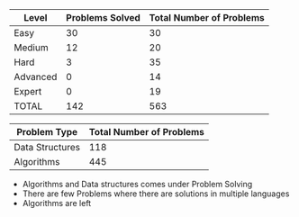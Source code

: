 |Level|Problems Solved|Total Number of Problems|
|-----|---------------|------------------------|
|Easy|30|30|
|Medium|12|20|
|Hard|3|35|
|Advanced|0|14|
|Expert|0|19|
|TOTAL|142|563|

|Problem Type|Total Number of Problems|
|------------|------------------------|
|Data Structures|118|
|Algorithms|445|

- Algorithms and Data structures comes under Problem Solving
- There are few Problems where there are solutions in multiple languages
- Algorithms are left
